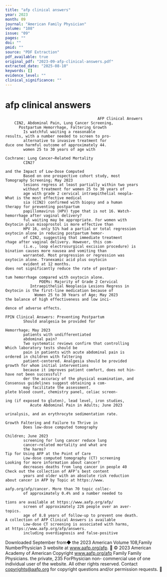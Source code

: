 ```yaml
---
title: "afp clinical answers"
year: 2023
month: 09
journal: "American Family Physician"
volume: "108"
issue: "09"
pages: ""
doi: ""
pmid: ""
source: "PDF Extraction"
pdf_available: true
original_pdf: "2023-09-afp-clinical-answers.pdf"
extracted_date: "2025-08-10"
keywords: []
evidence_level: ""
clinical_significance: ""
---
```


# afp clinical answers

                                             AFP Clinical Answers
        CIN2, Abdominal Pain, Lung Cancer Screening,
          Postpartum Hemorrhage, Faltering Growth
            Is watchful waiting a reasonable                                     results, with a number needed to screen to pro-
            alternative to invasive treatment for                                duce one harmful outcome of approximately 44.
            women 25 to 30 years of age with
                                                                                    Cochrane: Lung Cancer–Related Mortality
            CIN2?
                                                                                     and the Impact of Low-Dose Computed
            Based on one prospective cohort study, most                                Tomography Screening; May 2023
            lesions regress at least partially within two years
            without treatment for women 25 to 30 years of
            age with grade 2 cervical intraepithelial neopla-                    What is the most effective medical
            sia (CIN2) confirmed with biopsy and a human                         therapy for preventing postpartum
            papillomavirus (HPV) type that is not 16. Watch-                     hemorrhage after vaginal delivery?
            ful waiting may be appropriate. For women with                       Oxytocin plus misoprostol is more effective than
            HPV 16, only 51% had a partial or total regression                   oxytocin alone in reducing postpartum hemor-
            of CIN2, suggesting that immediate treatment                         rhage after vaginal delivery. However, this com-
            (i.e., loop electrosurgical excision procedure) is                   bination causes more nausea and vomiting than
            warranted. Most progression or regression was                        oxytocin alone. Tranexamic acid plus oxytocin
            evident at 12 months.                                                does not significantly reduce the rate of postpar-
                                                                                 tum hemorrhage compared with oxytocin alone.
                   POEMs: Majority of Grade 2 Cervical
               Intraepithelial Neoplasia Lesions Regress in                      Oxytocin is the first-line medication because of
                 Women 25 to 30 Years of Age; May 2023                           the balance of high effectiveness and low inci-
                                                                                 dence of adverse effects.
                                                                                  FPIN Clinical Answers: Preventing Postpartum
            Should analgesia be provided for
                                                                                             Hemorrhage; May 2023
            patients with undifferentiated
            abdominal pain?
            Two systematic reviews confirm that controlling                      Which laboratory tests should be
            pain in patients with acute abdominal pain is                        ordered in children with faltering
            patient-centered. Analgesia should be provided                       growth for whom initial interventions
            because it improves patient comfort, does not hin-                   have not been successful?
            der the accuracy of the physical examination, and                    Consensus guidelines suggest obtaining a com-
            may facilitate the assessment.                                       plete blood count, chemistry panel, celiac screen-
                                                                                 ing (if exposed to gluten), lead level, iron studies,
               Acute Abdominal Pain in Adults; June 2023
                                                                                 urinalysis, and an erythrocyte sedimentation rate.
                                                                                      Growth Faltering and Failure to Thrive in
            Does low-dose computed tomography
                                                                                               Children; June 2023
            screening for lung cancer reduce lung
            cancer–related mortality and what are
            the harms?                                                              Tip for Using AFP at the Point of Care
            Low-dose computed tomography (CT) screening                             Looking for more information about cancer?
            decreases deaths from lung cancer in people 40                          Check out the collection of AFP’s best content
            years and older with an absolute risk reduction                         about cancer in AFP by Topic at https://www.
                                                                                    aafp.org/afp/cancer. More than 70 topic collec-
            of approximately 0.4% and a number needed to
                                                                                    tions are available at https://www.aafp.org/afp/
            screen of approximately 226 people over an aver-                        topics.
            age of 8.8 years of follow-up to prevent one death.                     A collection of AFP Clinical Answers is available
            Low-dose CT screening is associated with harms,                         at https://www.aafp.org/afp/answers.
            including overdiagnosis and false-positive


 Downloaded
September   from◆ the
          2023        American
                   Volume  108,Family
                                NumberPhysician
                                          3 website at www.aafp.org/afp.        © 2023 American Academy of American
                                                                         Copyright
                                                          www.aafp.org/afp                                              Family
                                                                                                            Family Physicians.     the private, 235
                                                                                                                               ForPhysician     non-
commercial use of one individual user of the website. All other rights reserved. Contact copyrights@aafp.org for copyright questions and/or permission requests.
